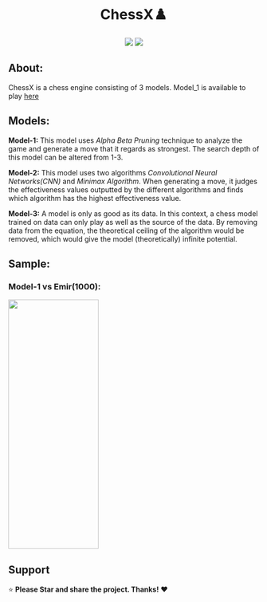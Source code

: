 <div align="center"> 
  <h1><strong>ChessX♟️</strong></h1>



   

 
</div>
<div align="center"> 
  <img src="https://img.shields.io/badge/python-3670A0?style=for-the-badge&logo=python&logoColor=ffdd54">
  <img src="https://img.shields.io/badge/JavaScript-F7DF1E?style=for-the-badge&logo=javascript&logoColor=black">
  
 
 </div> 

## About:
ChessX is a chess engine consisting of 3 models. Model_1 is available to play 
<a href="https://chesx.netlify.app/">here</a>



## Models:
**Model-1:** This model uses *Alpha Beta Pruning* technique to analyze the game and generate a move that it regards as strongest. The search depth of this model can be altered from 1-3.

**Model-2:** This model uses two algorithms *Convolutional Neural Networks(CNN)* and *Minimax Algorithm*. When generating a move, it judges the effectiveness values outputted by the different algorithms and finds which algorithm has the highest effectiveness value.

**Model-3:** A model is only as good as its data. In this context, a chess model trained on data can only play as well as the source of the data. By removing data from the equation, the theoretical ceiling of the algorithm would be removed, which would give the model (theoretically) infinite potential.



## Sample:
<div align="left"> 
<h3>Model-1 vs Emir(1000):</h3>
<img src="https://github.com/TheHarshal30/ChessX/blob/main/res/ezgif-4-43e4ce0adb.gif" width=60% height=500>

## Support
⭐ **Please Star  and share the project. Thanks!** ❤️ 
